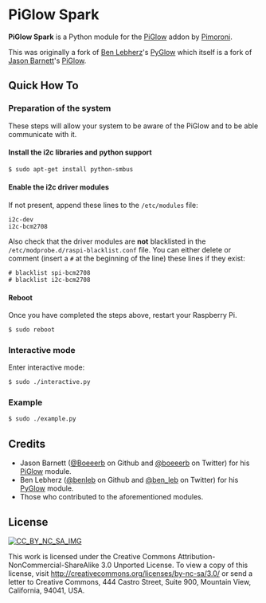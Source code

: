 PiGlow Spark
============

**PiGlow Spark** is a Python module for the [PiGlow][] addon by [Pimoroni][].

This was originally a fork of [Ben Lebherz][@benleb]'s [PyGlow][] which itself
is a fork of [Jason Barnett][@boeeerb_github]'s [PiGlow][Boeeerb_PiGlow].

Quick How To
------------
### Preparation of the system

These steps will allow your system to be aware of the PiGlow and to be able
communicate with it.

#### Install the i2c libraries and python support

```bash
$ sudo apt-get install python-smbus
```

#### Enable the i2c driver modules
If not present, append these lines to the ```/etc/modules``` file:

```
i2c-dev
i2c-bcm2708
```

Also check that the driver modules are **not** blacklisted in the
```/etc/modprobe.d/raspi-blacklist.conf``` file. You can either delete or
comment (insert a ```#``` at the beginning of the line) these lines if they
exist:

```
# blacklist spi-bcm2708
# blacklist i2c-bcm2708
```

#### Reboot
Once you have completed the steps above, restart your Raspberry Pi.

```bash
$ sudo reboot
```

### Interactive mode
Enter interactive mode:
```bash
$ sudo ./interactive.py
```

### Example
```bash
$ sudo ./example.py
```

Credits
-------

- Jason Barnett ([@Boeeerb][@boeeerb_github] on Github and
    [@boeeerb][@boeeerb_twitter] on Twitter) for his [PiGlow][Boeeerb_PiGlow]
    module.
- Ben Lebherz ([@benleb][] on Github and [@ben_leb][] on Twitter) for his
    [PyGlow][] module.
- Those who contributed to the aforementioned modules.

License
-------
[![CC_BY_NC_SA_IMG][]][CC_BY_NC_SA_LINK]

This work is licensed under the Creative Commons
Attribution-NonCommercial-ShareAlike 3.0 Unported License. To view a copy of
this license, visit http://creativecommons.org/licenses/by-nc-sa/3.0/ or send a
letter to Creative Commons, 444 Castro Street, Suite 900, Mountain View,
California, 94041, USA.

[PiGlow]: http://shop.pimoroni.com/products/piglow "Pimoroni's PiGlow"
[Pimoroni]: http://www.pimoroni.com/ "Pimoroni"
[PyGlow]: https://github.com/benleb/PyGlow "Ben Lebherz's PyGlow python module"
[@benleb]: https://github.com/benleb "Ben Lebherz on Github"
[@ben_leb]: https://twitter.com/ben_leb "Ben Lebherz on Twitter"
[@boeeerb_github]: https://github.com/Boeeerb "Jason Barnett on Github"
[@boeeerb_twitter]: https://twitter.com/boeeerb "Jason Barnett on Twitter"
[Boeeerb_PiGlow]: https://github.com/Boeeerb/PiGlow "Jason Barnett's PiGlow"
[CC_BY_NC_SA_LINK]: http://creativecommons.org/licenses/by-nc-sa/3.0/
[CC_BY_NC_SA_IMG]: https://i.creativecommons.org/l/by-nc-sa/3.0/88x31.png
